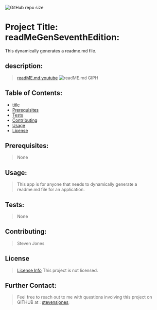 
![GitHub repo size](https://img.shields.io/github/repo-size/stevensjones/readMeGenSeventhEdition)

# Project Title: readMeGenSeventhEdition:
This dynamically generates a readme.md file.

## description: 
>[readME.md youtube](https://youtu.be/aZTx6vYMvvM)
>![readME.md GIPH]()

## Table of Contents:
- [title](#title)
- [Prerequisites](#Prerequisites)
- [Tests](#Tests)
- [Contributing](#Contributing)
- [Usage](#Usage) 
- [License](#License)

## Prerequisites:
> None
    
## Usage:
> This app is for anyone that needs to dynamically generate a readme.md file for an application.
    
## Tests:
> None
    
## Contributing:
> Steven Jones
    
## License
> [License Info](https://opensource.org/licenses/lot )
This project is not licensed. 

## Further Contact:
> Feel free to reach out to me with questions involving this project on GITHUB at : [stevensjones](https://github.com/stevensjones);
